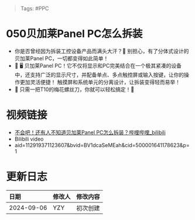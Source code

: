 > Tags: #PPC

# 050贝加莱Panel PC怎么拆装

- 你是否曾经因为拆装工控设备产品而满头大汗？🤔 别担心，有了分体式设计的贝加莱Panel PC，一切都变得如此简单！
- 🎉 🖥 贝加莱Panel PC！它不仅将显示和PC完美结合在一个极其紧凑的设备中，还支持广泛的显示尺寸，并配备单点、多点触控屏或输入按键，让你的操作更加灵活便捷！ 触摸屏和系统单元的分离设计，让拆装变得轻而易举！
- 👏 只需一把T10的梅花螺丝刀，你就可以轻松搞定！🔧

# 视频链接

- [不会吧！还有人不知道贝加莱Panel PC怎么拆装？哔哩哔哩_bilibili](https://www.bilibili.com/video/BV1dcaSeMEah/?spm_id_from=333.999.0.0&vd_source=f7c39721f0b93a36ab5484fed682e4c3)
- Bilibili video
- aid=112919371123607&bvid=BV1dcaSeMEah&cid=500001641178623&p=1

# 更新日志

| 日期                             | 修改人 | 修改内容 |
| :----------------------------- | :-- | :--- |
| 2024-09-06 | YZY | 初次创建 |

